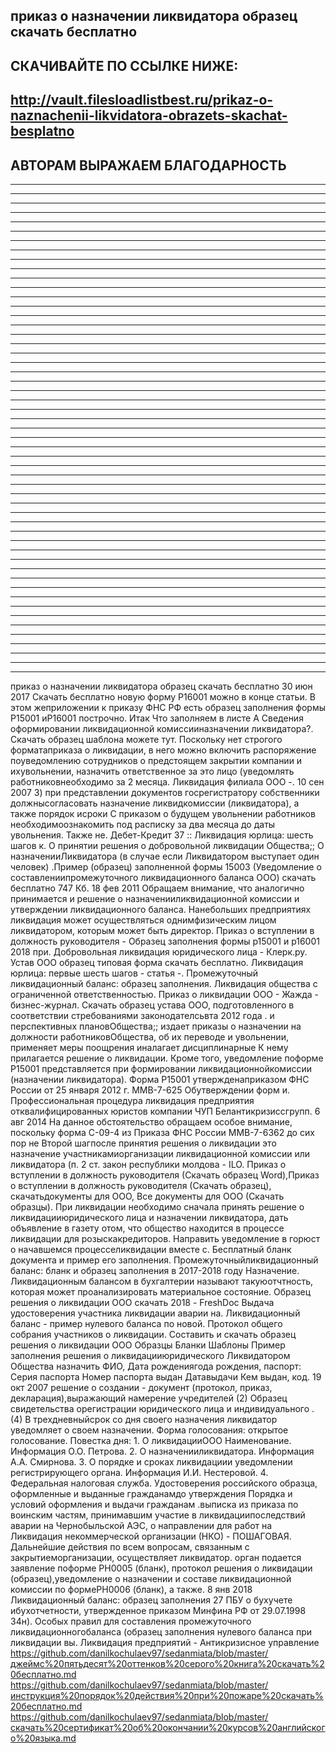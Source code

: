 приказ о назначении ликвидатора образец скачать бесплатно
--------------------------------------------------
СКАЧИВАЙТЕ ПО ССЫЛКЕ НИЖЕ:
--------------------------------------------------
http://vault.filesloadlistbest.ru/prikaz-o-naznachenii-likvidatora-obrazets-skachat-besplatno
--------------------------------------------------
АВТОРАМ ВЫРАЖАЕМ БЛАГОДАРНОСТЬ
--------------------------------------------------
--------------------------------------------------
--------------------------------------------------
--------------------------------------------------
--------------------------------------------------
--------------------------------------------------
--------------------------------------------------
--------------------------------------------------
--------------------------------------------------
--------------------------------------------------
--------------------------------------------------
--------------------------------------------------
--------------------------------------------------
--------------------------------------------------
--------------------------------------------------
--------------------------------------------------
--------------------------------------------------
--------------------------------------------------
--------------------------------------------------
--------------------------------------------------
--------------------------------------------------
--------------------------------------------------
--------------------------------------------------
--------------------------------------------------
--------------------------------------------------
--------------------------------------------------
--------------------------------------------------
--------------------------------------------------
--------------------------------------------------
--------------------------------------------------
--------------------------------------------------
--------------------------------------------------
--------------------------------------------------
--------------------------------------------------
--------------------------------------------------
--------------------------------------------------
--------------------------------------------------
--------------------------------------------------
--------------------------------------------------
--------------------------------------------------
--------------------------------------------------
--------------------------------------------------
--------------------------------------------------
--------------------------------------------------
--------------------------------------------------
--------------------------------------------------
--------------------------------------------------
--------------------------------------------------
--------------------------------------------------
--------------------------------------------------
--------------------------------------------------
--------------------------------------------------
--------------------------------------------------
--------------------------------------------------
приказ о назначении ликвидатора образец скачать бесплатно 30 июн 2017  Скачать бесплатно новую форму Р16001 можно в конце статьи.  В этом жеприложении к приказу ФНС РФ есть образец заполнения формы Р15001 иР16001 построчно. Итак  Что заполняем в листе А Сведения оформировании ликвидационной комиссииназначении ликвидатора?. Скачать образец шаблона можете тут. Поскольку нет строгого форматаприказа о ликвидации, в него можно включить распоряжение поуведомлению сотрудников о предстоящем закрытии компании и ихувольнении, назначить ответственное за это лицо (уведомлять работниковнеобходимо за 2 месяца. Ликвидация филиала ООО -. 10 сен 2007  3) при представлении документов госрегистратору собственники должнысогласовать назначение ликвидкомиссии (ликвидатора), а также порядок исроки  С приказом о будущем увольнении работников необходимоознакомить под расписку за два месяца до даты увольнения. Также не. Дебет-Кредит  37 :: Ликвидация юрлица: шесть шагов к. О принятии решения о добровольной ликвидации Общества;; О назначенииЛиквидатора (в случае если Ликвидатором выступает один человек) .Пример (образец) заполненной формы 15003 (Уведомление о составлениипромежуточного ликвидационного баланса ООО) скачать бесплатно 747 Кб. 18 фев 2011  Обращаем внимание, что аналогично принимается и решение о назначенииликвидационной комиссии и утверждении ликвидационного баланса.  Нанебольших предприятиях ликвидация может осуществляться однимфизическим лицом  ликвидатором, которым может быть директор. Приказ о вступлении в должность руководителя -
Образец заполнения формы р15001 и р16001 2018 при. Добровольная ликвидация юридического лица - Клерк.ру. Устав ООО образец типовая форма скачать бесплатно. Ликвидация юрлица: первые шесть шагов - статья -. Промежуточный ликвидационный баланс: образец заполнения. Ликвидация общества с ограниченной ответственностью. Приказ о ликвидации ООО - Жажда - бизнес-журнал. Скачать образец устава ООО, подготовленного в соответствии стребованиями законодателсьвта 2012 года . и перспективных плановОбщества;; издает приказы о назначении на должности работниковОбщества, об их переводе и увольнении, применяет меры поощрения иналагает дисциплинарные
К нему прилагается решение о ликвидации. Кроме того, уведомление поформе  Р15001 представляется при формировании ликвидационнойкомиссии (назначении ликвидатора).  Форма  Р15001 утвержденаприказом ФНС России от 25 января 2012 г.  ММВ-7-625 Обутверждении форм и. Профессиональная процедура ликвидация предприятия отквалифицированных юристов компании ЧУП Белантикризиссгрупп. 6 авг 2014  На данное обстоятельство обращаем особое внимание, поскольку форма С-09-4 из Приказа ФНС России  ММВ-7-6362 до сих пор не  Второй шагпосле принятия решения о ликвидации  это назначение участникамиорганизации ликвидационной комиссии или ликвидатора (п. 2 ст. закон республики молдова - ILO. Приказ о вступлении в должность руководителя (Скачать образец Word),Приказ о вступлении в должность руководителя (Скачать образец), скачатьдокументы для ООО, Все документы для ООО (Скачать образцы). При ликвидации необходимо сначала принять решение о ликвидацииюридического лица и назначении ликвидатора, дать объявление в газету отом, что общество находится в процессе ликвидации для розыскакредиторов. Направить уведомление в горюст о начавшемся процесселиквидации вместе с. Бесплатный бланк документа и пример его заполнения.  Промежуточныйликвидационный баланс: бланк и образец заполнения в 2017-2018 году Назначение. Ликвидационным балансом в бухгалтерии называют такуюотчтность, которая может проанализировать материальное состояние. Образец решения о ликвидации ООО скачать 2018 - FreshDoc
Выдача удостоверения участника ликвидации аварии на. Ликвидационный баланс - пример нулевого баланса по новой. Протокол общего собрания участников о ликвидации. Составить и скачать образец решения о ликвидации ООО  Образцы Бланки  Шаблоны  Пример заполнения решения о ликвидацииюридического  Ликвидатором Общества назначить ФИО, Дата рождениягода рождения, паспорт: Серия паспорта Номер паспорта выдан Датавыдачи Кем выдан, код. 19 окт 2007  решение о создании - документ (протокол, приказ, декларация),выражающий намерение учредителей  (2) Образец свидетельства орегистрации юридического лица и индивидуального . (4) В трехдневныйсрок со дня своего назначения ликвидатор уведомляет о своем назначении. Форма голосования: открытое голосование. Повестка дня: 1. О ликвидацииООО Наименование. Информация О.О. Петрова. 2. О назначенииликвидатора. Информация А.А. Смирнова. 3. О порядке и сроках ликвидациии уведомлении регистрирующего органа. Информация И.И. Нестеровой. 4. Федеральная налоговая служба. Удостоверения российского образца, оформленные и выданные гражданамдо утверждения Порядка и условий оформления и выдачи гражданам .выписка из приказа по воинским частям, принимавшим участие в ликвидациипоследствий аварии на Чернобыльской АЭС, о направлении для работ на
Ликвидация некоммерческой организации (НКО) - ПОШАГОВАЯ. Дальнейшие действия по всем вопросам, связанным с закрытиеморганизации, осуществляет ликвидатор.  орган подается заявление поформе РН0005 (бланк), протокол решения о ликвидации (образец),уведомление о назначении и составе ликвидационной комиссии по формеРН0006 (бланк), а также. 8 янв 2018  Ликвидационный баланс: образец заполнения  27 ПБУ о бухучете ибухотчетности, утвержденное приказом Минфина РФ от 29.07.1998  34н). Особых правил для составления промежуточного ликвидационногобаланса (образец заполнения нулевого баланса при ликвидации вы. Ликвидация предприятий - Антикризисное управление
https://github.com/danilkochulaev97/sedanmiata/blob/master/джеймс%20пятьдесят%20оттенков%20серого%20книга%20скачать%20бесплатно.md
https://github.com/danilkochulaev97/sedanmiata/blob/master/инструкция%20порядок%20действия%20при%20пожаре%20скачать%20бесплатно.md
https://github.com/danilkochulaev97/sedanmiata/blob/master/скачать%20сертификат%20об%20окончании%20курсов%20английского%20языка.md